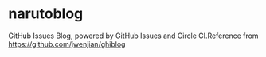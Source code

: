 # narutoblog
GitHub Issues Blog, powered by GitHub Issues and Circle CI.Reference from https://github.com/jwenjian/ghiblog
